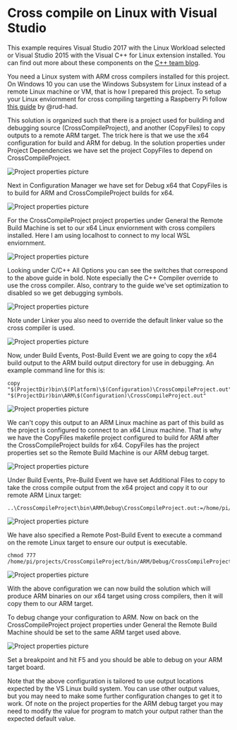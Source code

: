 # Cross compile on Linux with Visual Studio
This example requires Visual Studio 2017 with the Linux Workload selected or Visual Studio 2015 with the Visual C++ for Linux extension installed. You can find out more about these components on the [C++ team blog](http://aka.ms/vslinux).

You need a Linux system with ARM cross compilers installed for this project. On Windows 10 you can use the Windows Subsystem for Linux instead of a remote Linux machine or VM, that is how I prepared this project. To setup your Linux enviornment for cross compiling targetting a Raspberry Pi follow [this guide](http://hackaday.com/2016/02/03/code-craft-cross-compiling-for-the-raspberry-pi/) by @rud-had.

This solution is organized such that there is a project used for building and debugging source (CrossCompileProject), and another (CopyFiles) to copy outputs to a remote ARM target. The trick here is that we use the x64 configuration for build and ARM for debug. In the solution properties under Project Dependencies we have set the project CopyFiles to depend on CrossCompileProject.

![Project properties picture](images/SolutionProperties.PNG "")

Next in Configuration Manager we have set for Debug x64 that CopyFiles is to build for ARM and CrossCompileProject builds for x64.

![Project properties picture](images/ConfigurationManager.PNG "")

For the CrossCompileProject project properties under General the Remote Build Machine is set to our x64 Linux enviornment with cross compilers installed. Here I am using localhost to connect to my local WSL enviornment.

![Project properties picture](images/CrossCompileProjectProperitesGeneral.PNG "")

Looking under C/C++ All Options you can see the switches that correspond to the above guide in bold. Note especially the C++ Compiler override to use the cross compiler. Also, contrary to the guide we've set optimization to disabled so we get debugging symbols.

![Project properties picture](images/CrossCompileProjectProperitesCpp.PNG "")

Note under Linker you also need to override the default linker value so the cross compiler is used.

![Project properties picture](images/CrossCompileProjectProperitesLinker.PNG "")

Now, under Build Events, Post-Build Event we are going to copy the x64 build output to the ARM build output directory for use in debugging. An example command line for this is:

```
copy "$(ProjectDir)bin\$(Platform)\$(Configuration)\CrossCompileProject.out" "$(ProjectDir)bin\ARM\$(Configuration)\CrossCompileProject.out"
```

![Project properties picture](images/CrossCompileProjectPostBuild.PNG "")

We can't copy this output to an ARM Linux machine as part of this build as the project is configured to connect to an x64 Linux machine. That is why we have the CopyFiles makefile project configured to build for ARM after the CrossCompileProject builds for x64. CopyFiles has the project properties set so the Remote Build Machine is our ARM debug target. 

![Project properties picture](images/CopyFilesProjectProperitesGeneral.PNG "")

Under Build Events, Pre-Build Event we have set Additional Files to copy to take the cross compile output from the x64 project and copy it to our remote ARM Linux target:

```
..\CrossCompileProject\bin\ARM\Debug\CrossCompileProject.out:=/home/pi/projects/CrossCompileProject/bin/ARM/Debug/CrossCompileProject.out
```

![Project properties picture](images/CopyFilesProjectProperitesPreBuild.PNG "")

We have also specified a Remote Post-Build Event to execute a command on the remote Linux target to ensure our output is executable.

```
chmod 777 /home/pi/projects/CrossCompileProject/bin/ARM/Debug/CrossCompileProject.out
```

![Project properties picture](images/CopyFilesProjectProperitesRemotePostBuild.PNG "")

With the above configuration we can now build the solution which will produce ARM binaries on our x64 target using cross compilers, then it will copy them to our ARM target.

To debug change your configuration to ARM. Now on back on the CrossCompileProject project properties under General the Remote Build Machine should be set to the same ARM target used above.

![Project properties picture](images/CrossCompileProjectProperitesGeneralARM.PNG "")

Set a breakpoint and hit F5 and you should be able to debug on your ARM target board. 

Note that the above configuration is tailored to use output locations expected by the VS Linux build system. You can use other output values, but you may need to make some further configuration changes to get it to work. Of note on the project properties for the ARM debug target you may need to modify the value for program to match your output rather than the expected default value.

